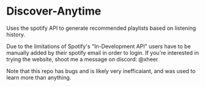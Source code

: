 # Discover-Anytime

Uses the spotify API to generate recommended playlists based on listening history.

Due to the limitations of Spotify's "In-Development API" users have to be manually added by their spotify email in order to login.  If you're interested in trying the website, shoot me a message on discord: @xheer

Note that this repo has bugs and is likely very inefficaiant, and was used to learn more than anything.

